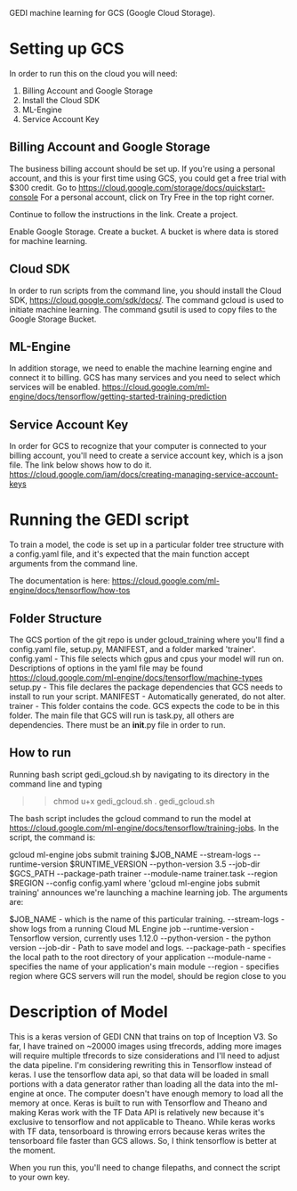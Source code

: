 GEDI machine learning for GCS (Google Cloud Storage).

# Setting up GCS

In order to run this on the cloud you will need:
1. Billing Account and Google Storage
2. Install the Cloud SDK
3. ML-Engine
4. Service Account Key

## Billing Account and Google Storage

The business billing account should be set up. If you're using a personal account, and this is your first time using GCS, you could get a free trial with $300 credit. 
  Go to https://cloud.google.com/storage/docs/quickstart-console
  For a personal account, click on Try Free in the top right corner. 
  
 Continue to follow the instructions in the link. 
 Create a project. 
 
 Enable Google Storage.
 Create a bucket. A bucket is where data is stored for machine learning. 
 
 ## Cloud SDK
 
In order to run scripts from the command line, you should install the Cloud SDK, https://cloud.google.com/sdk/docs/. 
The command gcloud is used to initiate machine learning. The command gsutil is used to copy files to the Google Storage Bucket. 

## ML-Engine

In addition storage, we need to enable the machine learning engine and connect it to billing. GCS has many services and you need to select which services will be enabled.
https://cloud.google.com/ml-engine/docs/tensorflow/getting-started-training-prediction

## Service Account Key

In order for GCS to recognize that your computer is connected to your billing account, you'll need to create a service account key, which is a json file. The link below shows how to do it. 
 https://cloud.google.com/iam/docs/creating-managing-service-account-keys
 
 # Running the GEDI script
 To train a model, the code is set up in a particular folder tree structure with a config.yaml file, and it's expected that the main function accept arguments from the command line. 
 
 The documentation is here: https://cloud.google.com/ml-engine/docs/tensorflow/how-tos
 
 ## Folder Structure
 The GCS portion of the git repo is under gcloud_training where you'll find a config.yaml file, setup.py, MANIFEST, and a folder marked 'trainer'.
  config.yaml - This file selects which gpus and cpus your model will run on. Descriptions of options in the yaml file may be found https://cloud.google.com/ml-engine/docs/tensorflow/machine-types
  setup.py - This file declares the package dependencies that GCS needs to install to run your script. 
  MANIFEST - Automatically generated, do not alter. 
  trainer - This folder contains the code. GCS expects the code to be in this folder. The main file that GCS will run is task.py, all others are dependencies. There must be an __init__.py file in order to run. 
  
 ## How to run
 Running bash script gedi_gcloud.sh by navigating to its directory in the command line and typing
 >> chmod u+x gedi_gcloud.sh
 >> . gedi_gcloud.sh
 
 The bash script includes the gcloud command to run the model at https://cloud.google.com/ml-engine/docs/tensorflow/training-jobs. 
 In the script, the command is:
 
 gcloud ml-engine jobs submit training $JOB_NAME --stream-logs --runtime-version $RUNTIME_VERSION --python-version 3.5 --job-dir $GCS_PATH --package-path trainer --module-name trainer.task --region $REGION --config config.yaml
 where 'gcloud ml-engine jobs submit training' announces we're launching a machine learning job. 
 The arguments are:
 
 $JOB_NAME - which is the name of this particular training.
 --stream-logs - show logs from a running Cloud ML Engine job
 --runtime-version - Tensorflow version, currently uses 1.12.0
 --python-version - the python version
 --job-dir - Path to save model and logs. 
 --package-path - specifies the local path to the root directory of your application
 --module-name -  specifies the name of your application's main module
 --region - specifies region where GCS servers will run the model, should be region close to you
 
 # Description of Model
 
 This is a keras version of GEDI CNN that trains on top of Inception V3. So far, I have trained on ~20000 images using tfrecords, adding more images will require multiple tfrecords to size considerations and I'll need to adjust the data pipeline. I'm considering rewriting this in Tensorflow instead of keras. I use the tensorflow data api, so that data will be loaded in small portions with a data generator rather than loading all the data into the ml-engine at once. The computer doesn't have enough memory to load all the memory at once. Keras is built to run with Tensorflow and Theano and making Keras work with the TF Data API is relatively new because it's exclusive to tensorflow and not applicable to Theano. While keras works with TF data, tensorboard is throwing errors because keras writes the tensorboard file faster than GCS allows. So, I think tensorflow is better at the moment. 
  
  When you run this, you'll need to change filepaths, and connect the script to your own key. 

 
  
 
